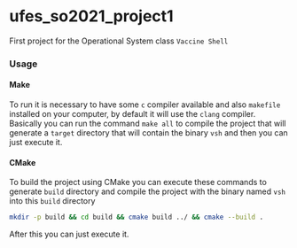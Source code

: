 # ufes_so2021_project1

First project for the Operational System class `Vaccine Shell`


### Usage

#### Make

To run it is necessary to have some `c` compiler available and also `makefile` installed on your computer, 
by default it will use the `clang` compiler. Basically you can run the command `make all` to compile the project
that will generate a `target` directory that will contain the binary `vsh` and then you can just execute it.

#### CMake

To build the project using CMake you can execute these commands to generate `build` directory and compile the project
with the binary named `vsh` into this `build` directory

```bash
mkdir -p build && cd build && cmake build ../ && cmake --build .
```

After this you can just execute it.